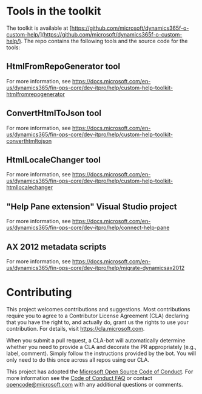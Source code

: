 
# Tools in the toolkit

The toolkit is available at [https://github.com/microsoft/dynamics365f-o-custom-help/](https://github.com/microsoft/dynamics365f-o-custom-help/). The repo contains the following tools and the source code for the tools:

## HtmlFromRepoGenerator tool

For more information, see https://docs.microsoft.com/en-us/dynamics365/fin-ops-core/dev-itpro/help/custom-help-toolkit-htmlfromrepogenerator

## ConvertHtmlToJson tool

For more information, see https://docs.microsoft.com/en-us/dynamics365/fin-ops-core/dev-itpro/help/custom-help-toolkit-converthtmltojson

## HtmlLocaleChanger tool

For more information, see https://docs.microsoft.com/en-us/dynamics365/fin-ops-core/dev-itpro/help/custom-help-toolkit-htmllocalechanger

## "Help Pane extension" Visual Studio project

For more information, see https://docs.microsoft.com/en-us/dynamics365/fin-ops-core/dev-itpro/help/connect-help-pane

## AX 2012 metadata scripts

For more information, see https://docs.microsoft.com/en-us/dynamics365/fin-ops-core/dev-itpro/help/migrate-dynamicsax2012

# Contributing

This project welcomes contributions and suggestions.  Most contributions require you to agree to a
Contributor License Agreement (CLA) declaring that you have the right to, and actually do, grant us
the rights to use your contribution. For details, visit https://cla.microsoft.com.

When you submit a pull request, a CLA-bot will automatically determine whether you need to provide
a CLA and decorate the PR appropriately (e.g., label, comment). Simply follow the instructions
provided by the bot. You will only need to do this once across all repos using our CLA.

This project has adopted the [Microsoft Open Source Code of Conduct](https://opensource.microsoft.com/codeofconduct/).
For more information see the [Code of Conduct FAQ](https://opensource.microsoft.com/codeofconduct/faq/) or
contact [opencode@microsoft.com](mailto:opencode@microsoft.com) with any additional questions or comments.
